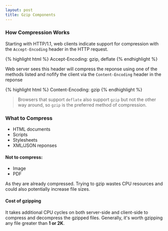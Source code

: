```yaml
---
layout: post
title: Gzip Components
---
```


### How Compression Works
Starting with HTTP/1.1, web clients indicate support for compression with the `Accept-Encoding` header in the HTTP request.

{% highlight html %}
Accept-Encoding: gzip, deflate
{% endhighlight %}

Web server sees this header will compress the reponse using one of the methods listed and nofify the client via the `Content-Encoding` header in the reponse

{% highlight html %}
Content-Encoding: gzip
{% endhighlight %}

> Browsers that support `deflate` also support `gzip` but not the other way around, so `gzip` is the preferred method of compression.

### What to Compress
- HTML documents
- Scripts
- Stylesheets
- XML/JSON reponses  

#### Not to compress:  
- Image
- PDF

As they are already compressed. Trying to gzip wastes CPU resources and could also potentially increase file sizes.

#### Cost of gzipping
It takes additional CPU cycles on both server-side and client-side to compress and decompress the gzipped files. Generally, it's worth gzipping any file greater than **1 or 2K**.